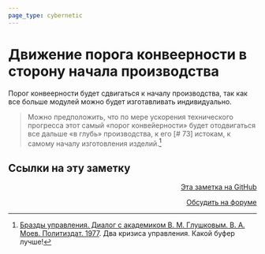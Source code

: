 ```yaml
---
page_type: cybernetic
---
```


# Движение порога конвеерности в сторону начала производства

Порог конвеерности будет сдвигаться к началу производства, так как все больше модулей можно будет изготавливать индивидуально.

> Можно предположить, что по мере ускорения технического прогресса этот самый «порог конвейерности» будет отодвигаться все дальше «в глубь» производства, к его [# 73] истокам, к самому началу изготовления изделий.[^1]

[^1]:  [Бразды управления. Диалог с академиком В. М. Глушковым. В. А. Моев. Политиздат. 1977](МоевБраздыУправления1977.md). Два кризиса управления. Какой буфер лучше!



## Ссылки на эту заметку




<p v-pre style="text-align: right">
  <a href="https://github.com/Kverde/algorithms/blob/main/source/20230206002759.md" target="_blank">
  Эта заметка на GitHub
  </a>
</p>



<p v-pre style="text-align: right">
  <a href="https://discourse.comtext.space/new-topic?title=%D0%94%D0%B2%D0%B8%D0%B6%D0%B5%D0%BD%D0%B8%D0%B5%20%D0%BF%D0%BE%D1%80%D0%BE%D0%B3%D0%B0%20%D0%BA%D0%BE%D0%BD%D0%B2%D0%B5%D0%B5%D1%80%D0%BD%D0%BE%D1%81%D1%82%D0%B8%20%D0%B2%20%D1%81%D1%82%D0%BE%D1%80%D0%BE%D0%BD%D1%83%20%D0%BD%D0%B0%D1%87%D0%B0%D0%BB%D0%B0%20%D0%BF%D1%80%D0%BE%D0%B8%D0%B7%D0%B2%D0%BE%D0%B4%D1%81%D1%82%D0%B2%D0%B0&body=&category=algorithm" target="_blank">
  Обсудить на форуме
  </a>
</p>
